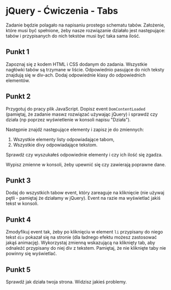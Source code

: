 # jQuery - Ćwiczenia - Tabs

Zadanie będzie polagało na napisaniu prostego schematu tabów. Założenie, które musi być spełnione, żeby nasze rozwiązanie działało jest następujące: tabów i przypisanych do nich tekstów musi być taka sama ilość.

## Punkt 1
Zapoznaj się z kodem HTML i CSS dodanym do zadania. Wszystkie nagłówki tabów są trzymane w liście. Odpowiednio pasujące do nich teksty znajdują się w div-ach.
Dodaj odpowiednie klasy do odpowiednich elementów.

## Punkt 2
Przygotuj do pracy plik JavaScript. Dopisz event ```DomContentLoaded``` (pamiętaj, że zadanie maswz rozwiązać używając jQuery) i sprawdź czy działa (np poprzez wyświetlenie w konsoli napisu "Działa").

Następnie znajdź następujące elementy i zapisz je do zmiennych:

1. Wszystkie elementy listy odpowiadające tabom,
2. Wszystkie divy odpowiadające tekstom.

Sprawdż czy wyszukałeś odpowiednie elementy i czy ich ilość się zgadza.

Wypisz zmienne w konsoli, żeby upewnić się czy zawierają poprawne dane.

## Punkt 3
Dodaj do wszystkich tabow event, który zareaguje na kliknięcie (nie używaj pętli - pamiętaj że działamy w jQuery).
Event na razie ma wyświetlać jakiś tekst w konsoli.

## Punkt 4
Zmodyfikuj event tak, żeby po kliknięciu w element ```li``` przypisany do niego tekst ```div``` pokazał się na stronie (dla ładnego efektu możesz zastosować jakąś animację).
Wykorzystaj zmienną wskazującą na kliknięty tab, aby odnaleźć przypisany do niej div z tekstem. Pamiętaj, że nie kliknięte taby nie powinny się wyświetlać.

## Punkt 5
Sprawdź jak działa twoja strona. Widzisz jakieś problemy.
